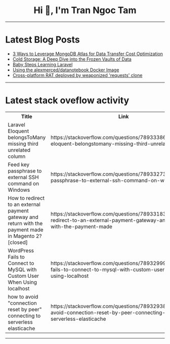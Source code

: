 <h1 align="center">Hi 👋, I'm Tran Ngoc Tam</h1>

---

# Latest Blog Posts 
<!-- BLOG-POST-LIST:START -->
- [3 Ways to Leverage MongoDB Atlas for Data Transfer Cost Optimization](https://dev.to/mongodb/3-ways-to-leverage-mongodb-atlas-for-data-transfer-cost-optimization-22lh)
- [Cold Storage: A Deep Dive into the Frozen Vaults of Data](https://dev.to/femolacaster/cold-storage-a-deep-dive-into-the-frozen-vaults-of-data-66k)
- [Baby Steps Learning Laravel](https://dev.to/mohammed_kareem/baby-steps-learning-laravel-2bn1)
- [Using the alexmerced/datanotebook Docker Image](https://dev.to/alexmercedcoder/using-the-alexmerceddatanotebook-docker-image-4kmp)
- [Cross-platform RAT deployed by weaponized &#39;requests&#39; clone](https://dev.to/stacklok/cross-platform-rat-deployed-by-weaponized-requests-clone-1oea)
<!-- BLOG-POST-LIST:END -->

---

# Latest stack oveflow activity
<table>
  <tr><th>Title</th><th>Link</th></tr>
  <!-- STACKOVERFLOW:START --><tr><td>Laravel Eloquent belongsToMany missing third unrelated column</td><td>https://stackoverflow.com/questions/78933386/laravel-eloquent-belongstomany-missing-third-unrelated-column</td></tr><tr><td>Feed key passphrase to external SSH command on Windows</td><td>https://stackoverflow.com/questions/78933273/feed-key-passphrase-to-external-ssh-command-on-windows</td></tr><tr><td>How to redirect to an external payment gateway and return with the payment made in Magento 2? [closed]</td><td>https://stackoverflow.com/questions/78933183/how-to-redirect-to-an-external-payment-gateway-and-return-with-the-payment-made</td></tr><tr><td>WordPress Fails to Connect to MySQL with Custom User When Using localhost</td><td>https://stackoverflow.com/questions/78932999/wordpress-fails-to-connect-to-mysql-with-custom-user-when-using-localhost</td></tr><tr><td>how to avoid &quot;connection reset by peer&quot; connecting to serverless elasticache</td><td>https://stackoverflow.com/questions/78932938/how-to-avoid-connection-reset-by-peer-connecting-to-serverless-elasticache</td></tr><!-- STACKOVERFLOW:END -->
</table>

---


